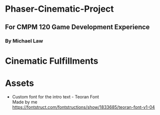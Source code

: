 # Phaser-Cinematic-Project
## For CMPM 120 Game Development Experience
### By Michael Law

# Cinematic Fulfillments

# Assets
* Custom font for the intro text - Teoran Font\
Made by me
https://fontstruct.com/fontstructions/show/1833685/teoran-font-v1-04

